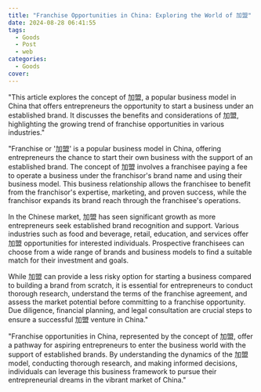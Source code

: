 ```yaml
---
title: "Franchise Opportunities in China: Exploring the World of 加盟"
date: 2024-08-28 06:41:55
tags:
  - Goods
  - Post
  - web
categories:
  - Goods
cover: 
---
```


"This article explores the concept of 加盟, a popular business model in China that offers entrepreneurs the opportunity to start a business under an established brand. It discusses the benefits and considerations of 加盟, highlighting the growing trend of franchise opportunities in various industries."

"Franchise or '加盟' is a popular business model in China, offering entrepreneurs the chance to start their own business with the support of an established brand. The concept of 加盟 involves a franchisee paying a fee to operate a business under the franchisor's brand name and using their business model. This business relationship allows the franchisee to benefit from the franchisor's expertise, marketing, and proven success, while the franchisor expands its brand reach through the franchisee's operations.

In the Chinese market, 加盟 has seen significant growth as more entrepreneurs seek established brand recognition and support. Various industries such as food and beverage, retail, education, and services offer 加盟 opportunities for interested individuals. Prospective franchisees can choose from a wide range of brands and business models to find a suitable match for their investment and goals.

While 加盟 can provide a less risky option for starting a business compared to building a brand from scratch, it is essential for entrepreneurs to conduct thorough research, understand the terms of the franchise agreement, and assess the market potential before committing to a franchise opportunity. Due diligence, financial planning, and legal consultation are crucial steps to ensure a successful 加盟 venture in China."

"Franchise opportunities in China, represented by the concept of 加盟, offer a pathway for aspiring entrepreneurs to enter the business world with the support of established brands. By understanding the dynamics of the 加盟 model, conducting thorough research, and making informed decisions, individuals can leverage this business framework to pursue their entrepreneurial dreams in the vibrant market of China."
